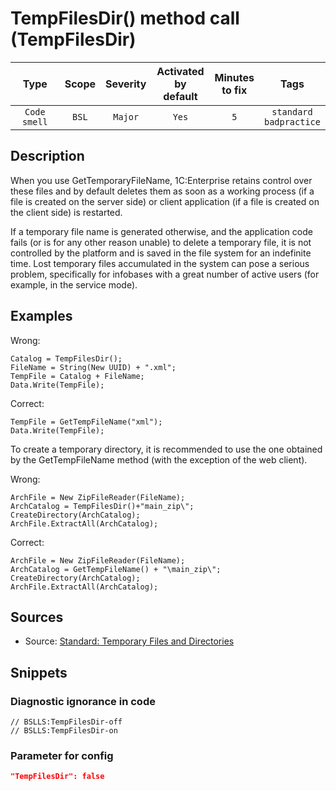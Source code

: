 # TempFilesDir() method call (TempFilesDir)

 Type | Scope | Severity | Activated<br>by default | Minutes<br>to fix | Tags 
 :-: | :-: | :-: | :-: | :-: | :-: 
 `Code smell` | `BSL` | `Major` | `Yes` | `5` | `standard`<br>`badpractice` 

<!-- Блоки выше заполняются автоматически, не трогать -->
## Description

<!-- Описание диагностики заполняется вручную. Необходимо понятным языком описать смысл и схему работу -->

When you use GetTemporaryFileName, 1С:Enterprise retains control over these files and by default deletes them as soon as a working process (if a file is created on the server side) or client application (if a file is created on the client side) is restarted.

If a temporary file name is generated otherwise, and the application code fails (or is for any other reason unable) to delete a temporary file, it is not controlled by the platform and is saved in the file system for an indefinite time. Lost temporary files accumulated in the system can pose a serious problem, specifically for infobases with a great number of active users (for example, in the service mode).

## Examples

<!-- В данном разделе приводятся примеры, на которые диагностика срабатывает, а также можно привести пример, как можно исправить ситуацию -->

Wrong:

```bsl
Catalog = TempFilesDir();
FileName = String(New UUID) + ".xml";
TempFile = Catalog + FileName;
Data.Write(TempFile);
```

Correct:

```bsl
TempFile = GetTempFileName("xml");
Data.Write(TempFile);
```

To create a temporary directory, it is recommended to use the one obtained by the GetTempFileName method (with the exception of the web client).

Wrong:

```bsl
ArchFile = New ZipFileReader(FileName);
ArchCatalog = TempFilesDir()+"main_zip\";
CreateDirectory(ArchCatalog);
ArchFile.ExtractAll(ArchCatalog);
```

Correct:

```bsl
ArchFile = New ZipFileReader(FileName);
ArchCatalog = GetTempFileName() + "\main_zip\";
CreateDirectory(ArchCatalog);
ArchFile.ExtractAll(ArchCatalog);
```

## Sources

- Source: [Standard: Temporary Files and Directories](https://support.1ci.com/hc/en-us/articles/360011122319-Access-to-the-file-system-from-the-configuration-code)

## Snippets

<!-- Блоки ниже заполняются автоматически, не трогать -->
### Diagnostic ignorance in code

```bsl
// BSLLS:TempFilesDir-off
// BSLLS:TempFilesDir-on
```

### Parameter for config

```json
"TempFilesDir": false
```
